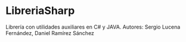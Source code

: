 # LibreriaSharp
Librería con utilidades auxiliares en C# y JAVA.
Autores: Sergio Lucena Fernández, Daniel Ramírez Sánchez
